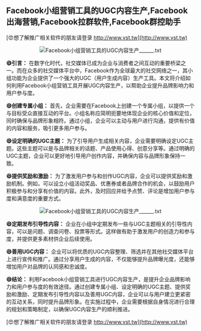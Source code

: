 ## **Facebook小组营销工具的UGC内容生产,Facebook出海营销,Facebook拉群软件,Facebook群控助手**

[😍想了解推广相关软件的朋友请登录 http://www.vst.tw](http://www.vst.tw)

 <center><img src="https://vst.tw/MP4/tuiguang/png/5.png" alt="Facebook小组营销工具的UGC内容生产______.txt"></center>

**😄引言：**
在数字化时代，社交媒体已成为企业与消费者之间互动的重要桥梁之一。而在众多的社交媒体平台中，Facebook作为全球最大的社交网络之一，其小组功能为企业提供了一个强大的UGC（用户生成内容）生产工具。本文将介绍如何利用Facebook小组营销工具开展UGC内容生产，以帮助企业提升品牌影响力和用户参与度。

**😄创建专属小组：**
首先，企业需要在Facebook上创建一个专属小组，以提供一个与目标受众直接互动的平台。小组名称应简明扼要地体现企业的核心价值和定位，同时确保与品牌形象相符。通过小组，企业可以主动与用户进行沟通，提供有价值的内容和服务，吸引更多用户参与。

**😄设定明确的UGC主题：**
为了引导用户生成相关内容，企业需要明确设定UGC主题。这些主题可以是与品牌相关的话题、产品使用心得、创意分享等。通过明确的UGC主题，企业可以更好地引导用户创作内容，并确保内容与品牌形象保持一致。

**😄提供奖励和激励：**
为了激发用户参与和创作UGC内容，企业可以提供奖励和激励机制。例如，可以设立小组活动奖品、优惠券或者品牌合作的机会，以鼓励用户积极参与和分享有价值的内容。此外，及时回应并给予点赞、评论是增加用户参与度和满意度的重要方式。

 <center><img src="https://vst.tw/MP4/tuiguang/png/7.png" alt="Facebook小组营销工具的UGC内容生产______.txt"></center>

**😄定期发布引导性内容：**
企业在小组中定期发布一些与UGC主题相关的引导性内容，可以是问题、调查问卷、投票等形式。这样做有助于激发用户的创造力和参与度，并提供更多素材供企业后续使用。

**😄善用UGC内容：**
企业可以将优质的UGC内容整理、筛选并在其他社交媒体平台上进行宣传和推广。通过分享用户生成的内容，不仅能够提升品牌曝光度，还能够增加用户对品牌的认同感和忠诚度。

**😄结论：**
利用Facebook小组营销工具进行UGC内容生产，是提升企业品牌影响力和用户参与度的有效途径。通过创建专属小组、设定明确的UGC主题、提供奖励和激励、定期发布引导性内容以及善用UGC内容，企业可以与用户建立更紧密的互动关系，同时提升品牌形象。在实施过程中，企业需要根据自身情况进行合理的规划和策略制定，以确保UGC内容生产的顺利推进。

[😍想了解推广相关软件的朋友请登录 http://www.vst.tw](http://www.vst.tw)



